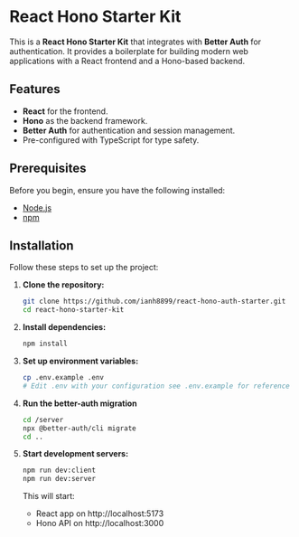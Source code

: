 # React Hono Starter Kit

This is a **React Hono Starter Kit** that integrates with **Better Auth** for authentication. It provides a boilerplate for building modern web applications with a React frontend and a Hono-based backend.

## Features

- **React** for the frontend.
- **Hono** as the backend framework.
- **Better Auth** for authentication and session management.
- Pre-configured with TypeScript for type safety.

## Prerequisites

Before you begin, ensure you have the following installed:

- [Node.js](https://nodejs.org/)
- [npm](https://www.npmjs.com/)

## Installation

Follow these steps to set up the project:

1. **Clone the repository:**

   ```bash
   git clone https://github.com/ianh8899/react-hono-auth-starter.git
   cd react-hono-starter-kit
   ```

2. **Install dependencies:**

   ```bash
   npm install
   ```

3. **Set up environment variables:**

   ```bash
   cp .env.example .env
   # Edit .env with your configuration see .env.example for reference
   ```

4. **Run the better-auth migration**

   ```bash
   cd /server
   npx @better-auth/cli migrate
   cd ..
   ```

5. **Start development servers:**

   ```bash
   npm run dev:client
   npm run dev:server
   ```

   This will start:

   - React app on http://localhost:5173
   - Hono API on http://localhost:3000
